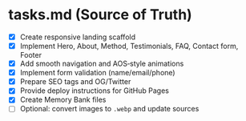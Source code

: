 # tasks.md (Source of Truth)

- [x] Create responsive landing scaffold
- [x] Implement Hero, About, Method, Testimonials, FAQ, Contact form, Footer
- [x] Add smooth navigation and AOS‑style animations
- [x] Implement form validation (name/email/phone)
- [x] Prepare SEO tags and OG/Twitter
- [x] Provide deploy instructions for GitHub Pages
- [x] Create Memory Bank files
- [ ] Optional: convert images to `.webp` and update sources 